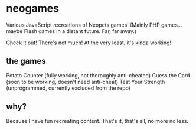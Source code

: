 # neogames
Various JavaScript recreations of Neopets games!
(Mainly PHP games... maybe Flash games in a distant future. Far, far away.)

Check it out! There's not much! At the very least, it's kinda working!

## the games
Potato Counter (fully working, not thoroughly anti-cheated)
Guess the Card (soon to be working, doesn't need anti-cheat)
Test Your Strength (unprogrammed, currently excluded from the repo)

## why?
Because I have fun recreating content. That's it, that's all, no more no less.
